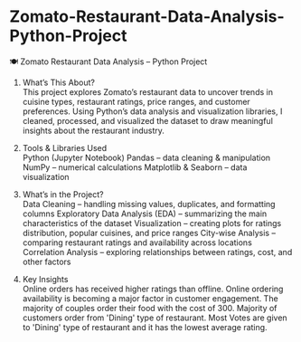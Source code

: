 # Zomato-Restaurant-Data-Analysis-Python-Project   
🍽️ Zomato Restaurant Data Analysis – Python Project   


1.  What’s This About?   
This project explores Zomato’s restaurant data to uncover trends in cuisine types, restaurant ratings, price ranges, and customer preferences.
Using Python’s data analysis and visualization libraries, I cleaned, processed, and visualized the dataset to draw meaningful insights about the restaurant industry.


2.  Tools & Libraries Used   
Python (Jupyter Notebook)
Pandas – data cleaning & manipulation
NumPy – numerical calculations
Matplotlib & Seaborn – data visualization


4.  What’s in the Project?   
Data Cleaning – handling missing values, duplicates, and formatting columns
Exploratory Data Analysis (EDA) – summarizing the main characteristics of the dataset
Visualization – creating plots for ratings distribution, popular cuisines, and price ranges
City-wise Analysis – comparing restaurant ratings and availability across locations
Correlation Analysis – exploring relationships between ratings, cost, and other factors


5.  Key Insights    
Online orders has received higher ratings than offline.
Online ordering availability is becoming a major factor in customer engagement.
The majority of couples order their food with the cost of 300.
Majority of customers order from 'Dining' type of restaurant.
Most Votes are given to 'Dining' type of restaurant and it has the lowest average rating.
